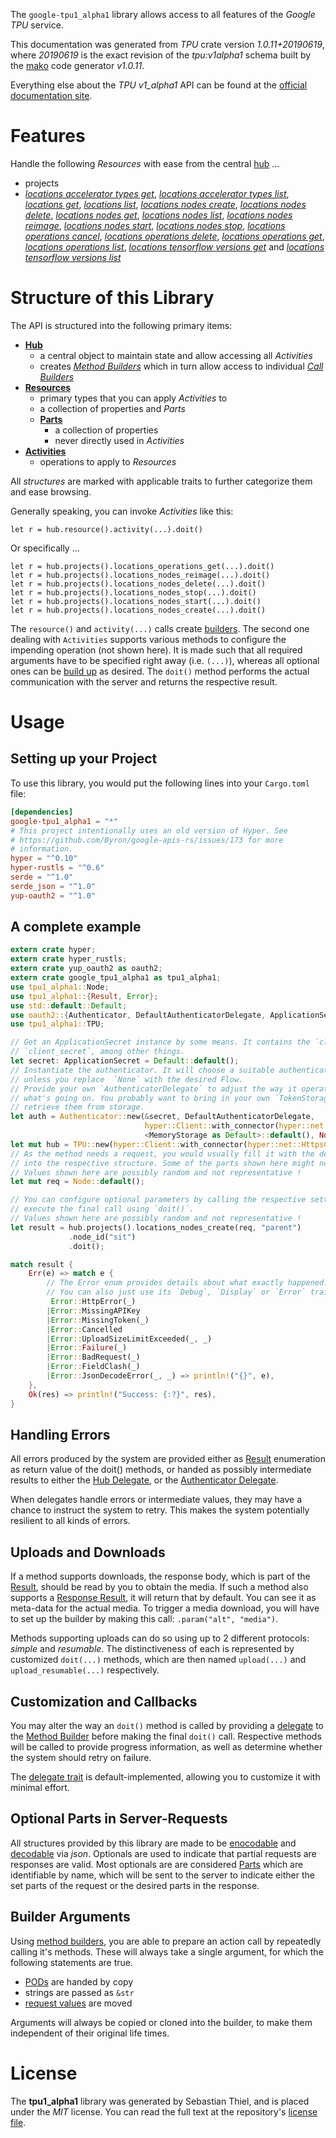 <!---
DO NOT EDIT !
This file was generated automatically from 'src/mako/api/README.md.mako'
DO NOT EDIT !
-->
The `google-tpu1_alpha1` library allows access to all features of the *Google TPU* service.

This documentation was generated from *TPU* crate version *1.0.11+20190619*, where *20190619* is the exact revision of the *tpu:v1alpha1* schema built by the [mako](http://www.makotemplates.org/) code generator *v1.0.11*.

Everything else about the *TPU* *v1_alpha1* API can be found at the
[official documentation site](https://cloud.google.com/tpu/).
# Features

Handle the following *Resources* with ease from the central [hub](https://docs.rs/google-tpu1_alpha1/1.0.11+20190619/google_tpu1_alpha1/struct.TPU.html) ... 

* projects
 * [*locations accelerator types get*](https://docs.rs/google-tpu1_alpha1/1.0.11+20190619/google_tpu1_alpha1/struct.ProjectLocationAcceleratorTypeGetCall.html), [*locations accelerator types list*](https://docs.rs/google-tpu1_alpha1/1.0.11+20190619/google_tpu1_alpha1/struct.ProjectLocationAcceleratorTypeListCall.html), [*locations get*](https://docs.rs/google-tpu1_alpha1/1.0.11+20190619/google_tpu1_alpha1/struct.ProjectLocationGetCall.html), [*locations list*](https://docs.rs/google-tpu1_alpha1/1.0.11+20190619/google_tpu1_alpha1/struct.ProjectLocationListCall.html), [*locations nodes create*](https://docs.rs/google-tpu1_alpha1/1.0.11+20190619/google_tpu1_alpha1/struct.ProjectLocationNodeCreateCall.html), [*locations nodes delete*](https://docs.rs/google-tpu1_alpha1/1.0.11+20190619/google_tpu1_alpha1/struct.ProjectLocationNodeDeleteCall.html), [*locations nodes get*](https://docs.rs/google-tpu1_alpha1/1.0.11+20190619/google_tpu1_alpha1/struct.ProjectLocationNodeGetCall.html), [*locations nodes list*](https://docs.rs/google-tpu1_alpha1/1.0.11+20190619/google_tpu1_alpha1/struct.ProjectLocationNodeListCall.html), [*locations nodes reimage*](https://docs.rs/google-tpu1_alpha1/1.0.11+20190619/google_tpu1_alpha1/struct.ProjectLocationNodeReimageCall.html), [*locations nodes start*](https://docs.rs/google-tpu1_alpha1/1.0.11+20190619/google_tpu1_alpha1/struct.ProjectLocationNodeStartCall.html), [*locations nodes stop*](https://docs.rs/google-tpu1_alpha1/1.0.11+20190619/google_tpu1_alpha1/struct.ProjectLocationNodeStopCall.html), [*locations operations cancel*](https://docs.rs/google-tpu1_alpha1/1.0.11+20190619/google_tpu1_alpha1/struct.ProjectLocationOperationCancelCall.html), [*locations operations delete*](https://docs.rs/google-tpu1_alpha1/1.0.11+20190619/google_tpu1_alpha1/struct.ProjectLocationOperationDeleteCall.html), [*locations operations get*](https://docs.rs/google-tpu1_alpha1/1.0.11+20190619/google_tpu1_alpha1/struct.ProjectLocationOperationGetCall.html), [*locations operations list*](https://docs.rs/google-tpu1_alpha1/1.0.11+20190619/google_tpu1_alpha1/struct.ProjectLocationOperationListCall.html), [*locations tensorflow versions get*](https://docs.rs/google-tpu1_alpha1/1.0.11+20190619/google_tpu1_alpha1/struct.ProjectLocationTensorflowVersionGetCall.html) and [*locations tensorflow versions list*](https://docs.rs/google-tpu1_alpha1/1.0.11+20190619/google_tpu1_alpha1/struct.ProjectLocationTensorflowVersionListCall.html)




# Structure of this Library

The API is structured into the following primary items:

* **[Hub](https://docs.rs/google-tpu1_alpha1/1.0.11+20190619/google_tpu1_alpha1/struct.TPU.html)**
    * a central object to maintain state and allow accessing all *Activities*
    * creates [*Method Builders*](https://docs.rs/google-tpu1_alpha1/1.0.11+20190619/google_tpu1_alpha1/trait.MethodsBuilder.html) which in turn
      allow access to individual [*Call Builders*](https://docs.rs/google-tpu1_alpha1/1.0.11+20190619/google_tpu1_alpha1/trait.CallBuilder.html)
* **[Resources](https://docs.rs/google-tpu1_alpha1/1.0.11+20190619/google_tpu1_alpha1/trait.Resource.html)**
    * primary types that you can apply *Activities* to
    * a collection of properties and *Parts*
    * **[Parts](https://docs.rs/google-tpu1_alpha1/1.0.11+20190619/google_tpu1_alpha1/trait.Part.html)**
        * a collection of properties
        * never directly used in *Activities*
* **[Activities](https://docs.rs/google-tpu1_alpha1/1.0.11+20190619/google_tpu1_alpha1/trait.CallBuilder.html)**
    * operations to apply to *Resources*

All *structures* are marked with applicable traits to further categorize them and ease browsing.

Generally speaking, you can invoke *Activities* like this:

```Rust,ignore
let r = hub.resource().activity(...).doit()
```

Or specifically ...

```ignore
let r = hub.projects().locations_operations_get(...).doit()
let r = hub.projects().locations_nodes_reimage(...).doit()
let r = hub.projects().locations_nodes_delete(...).doit()
let r = hub.projects().locations_nodes_stop(...).doit()
let r = hub.projects().locations_nodes_start(...).doit()
let r = hub.projects().locations_nodes_create(...).doit()
```

The `resource()` and `activity(...)` calls create [builders][builder-pattern]. The second one dealing with `Activities` 
supports various methods to configure the impending operation (not shown here). It is made such that all required arguments have to be 
specified right away (i.e. `(...)`), whereas all optional ones can be [build up][builder-pattern] as desired.
The `doit()` method performs the actual communication with the server and returns the respective result.

# Usage

## Setting up your Project

To use this library, you would put the following lines into your `Cargo.toml` file:

```toml
[dependencies]
google-tpu1_alpha1 = "*"
# This project intentionally uses an old version of Hyper. See
# https://github.com/Byron/google-apis-rs/issues/173 for more
# information.
hyper = "^0.10"
hyper-rustls = "^0.6"
serde = "^1.0"
serde_json = "^1.0"
yup-oauth2 = "^1.0"
```

## A complete example

```Rust
extern crate hyper;
extern crate hyper_rustls;
extern crate yup_oauth2 as oauth2;
extern crate google_tpu1_alpha1 as tpu1_alpha1;
use tpu1_alpha1::Node;
use tpu1_alpha1::{Result, Error};
use std::default::Default;
use oauth2::{Authenticator, DefaultAuthenticatorDelegate, ApplicationSecret, MemoryStorage};
use tpu1_alpha1::TPU;

// Get an ApplicationSecret instance by some means. It contains the `client_id` and 
// `client_secret`, among other things.
let secret: ApplicationSecret = Default::default();
// Instantiate the authenticator. It will choose a suitable authentication flow for you, 
// unless you replace  `None` with the desired Flow.
// Provide your own `AuthenticatorDelegate` to adjust the way it operates and get feedback about 
// what's going on. You probably want to bring in your own `TokenStorage` to persist tokens and
// retrieve them from storage.
let auth = Authenticator::new(&secret, DefaultAuthenticatorDelegate,
                              hyper::Client::with_connector(hyper::net::HttpsConnector::new(hyper_rustls::TlsClient::new())),
                              <MemoryStorage as Default>::default(), None);
let mut hub = TPU::new(hyper::Client::with_connector(hyper::net::HttpsConnector::new(hyper_rustls::TlsClient::new())), auth);
// As the method needs a request, you would usually fill it with the desired information
// into the respective structure. Some of the parts shown here might not be applicable !
// Values shown here are possibly random and not representative !
let mut req = Node::default();

// You can configure optional parameters by calling the respective setters at will, and
// execute the final call using `doit()`.
// Values shown here are possibly random and not representative !
let result = hub.projects().locations_nodes_create(req, "parent")
             .node_id("sit")
             .doit();

match result {
    Err(e) => match e {
        // The Error enum provides details about what exactly happened.
        // You can also just use its `Debug`, `Display` or `Error` traits
         Error::HttpError(_)
        |Error::MissingAPIKey
        |Error::MissingToken(_)
        |Error::Cancelled
        |Error::UploadSizeLimitExceeded(_, _)
        |Error::Failure(_)
        |Error::BadRequest(_)
        |Error::FieldClash(_)
        |Error::JsonDecodeError(_, _) => println!("{}", e),
    },
    Ok(res) => println!("Success: {:?}", res),
}

```
## Handling Errors

All errors produced by the system are provided either as [Result](https://docs.rs/google-tpu1_alpha1/1.0.11+20190619/google_tpu1_alpha1/enum.Result.html) enumeration as return value of 
the doit() methods, or handed as possibly intermediate results to either the 
[Hub Delegate](https://docs.rs/google-tpu1_alpha1/1.0.11+20190619/google_tpu1_alpha1/trait.Delegate.html), or the [Authenticator Delegate](https://docs.rs/yup-oauth2/*/yup_oauth2/trait.AuthenticatorDelegate.html).

When delegates handle errors or intermediate values, they may have a chance to instruct the system to retry. This 
makes the system potentially resilient to all kinds of errors.

## Uploads and Downloads
If a method supports downloads, the response body, which is part of the [Result](https://docs.rs/google-tpu1_alpha1/1.0.11+20190619/google_tpu1_alpha1/enum.Result.html), should be
read by you to obtain the media.
If such a method also supports a [Response Result](https://docs.rs/google-tpu1_alpha1/1.0.11+20190619/google_tpu1_alpha1/trait.ResponseResult.html), it will return that by default.
You can see it as meta-data for the actual media. To trigger a media download, you will have to set up the builder by making
this call: `.param("alt", "media")`.

Methods supporting uploads can do so using up to 2 different protocols: 
*simple* and *resumable*. The distinctiveness of each is represented by customized 
`doit(...)` methods, which are then named `upload(...)` and `upload_resumable(...)` respectively.

## Customization and Callbacks

You may alter the way an `doit()` method is called by providing a [delegate](https://docs.rs/google-tpu1_alpha1/1.0.11+20190619/google_tpu1_alpha1/trait.Delegate.html) to the 
[Method Builder](https://docs.rs/google-tpu1_alpha1/1.0.11+20190619/google_tpu1_alpha1/trait.CallBuilder.html) before making the final `doit()` call. 
Respective methods will be called to provide progress information, as well as determine whether the system should 
retry on failure.

The [delegate trait](https://docs.rs/google-tpu1_alpha1/1.0.11+20190619/google_tpu1_alpha1/trait.Delegate.html) is default-implemented, allowing you to customize it with minimal effort.

## Optional Parts in Server-Requests

All structures provided by this library are made to be [enocodable](https://docs.rs/google-tpu1_alpha1/1.0.11+20190619/google_tpu1_alpha1/trait.RequestValue.html) and 
[decodable](https://docs.rs/google-tpu1_alpha1/1.0.11+20190619/google_tpu1_alpha1/trait.ResponseResult.html) via *json*. Optionals are used to indicate that partial requests are responses 
are valid.
Most optionals are are considered [Parts](https://docs.rs/google-tpu1_alpha1/1.0.11+20190619/google_tpu1_alpha1/trait.Part.html) which are identifiable by name, which will be sent to 
the server to indicate either the set parts of the request or the desired parts in the response.

## Builder Arguments

Using [method builders](https://docs.rs/google-tpu1_alpha1/1.0.11+20190619/google_tpu1_alpha1/trait.CallBuilder.html), you are able to prepare an action call by repeatedly calling it's methods.
These will always take a single argument, for which the following statements are true.

* [PODs][wiki-pod] are handed by copy
* strings are passed as `&str`
* [request values](https://docs.rs/google-tpu1_alpha1/1.0.11+20190619/google_tpu1_alpha1/trait.RequestValue.html) are moved

Arguments will always be copied or cloned into the builder, to make them independent of their original life times.

[wiki-pod]: http://en.wikipedia.org/wiki/Plain_old_data_structure
[builder-pattern]: http://en.wikipedia.org/wiki/Builder_pattern
[google-go-api]: https://github.com/google/google-api-go-client

# License
The **tpu1_alpha1** library was generated by Sebastian Thiel, and is placed 
under the *MIT* license.
You can read the full text at the repository's [license file][repo-license].

[repo-license]: https://github.com/Byron/google-apis-rsblob/master/LICENSE.md
